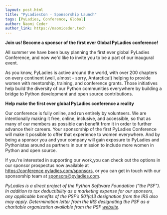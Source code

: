 ```yaml
---
layout: post.html
title: "PyLadiesCon - Sponsorship Launch"
tags: [PyLadies, Conference, Global]
author: Naomi Ceder
author_link: https://naomiceder.tech 
---
```


**Join us! Become a sponsor of the first ever Global PyLadies conference!**

All summer we have been busy planning the first ever global PyLadies Conference, and now we'd like to invite you to be a part of our inaugural event. 

As you know, PyLadies is active around the world, with over 200 chapters on every continent (well, almost - sorry, Antarctica!) helping to provide women with mentorship, training, and conference grants. Those initiatives help build the diversity of our Python communities everywhere by building a bridge to Python development and open source contributions.

**Help make the first ever global PyLadies conference a reality**

Our conference is fully online, and run entirely by volunteers.  We are intentionally making it free, online, inclusive, and accessible, so that as  many of our members as possible can benefit from it in order to further advance their careers. Your sponsorship of the first PyLadies Conference will make it possible to offer that experience to women everywhere. And by being a sponsor you and your company will gain exposure to PyLadies and Pythonistas around as partners in our mission to include more women in Python and open source. 

If you're interested in supporting our work,you can check out the options in our sponsor prospectus now available at https://conference.pyladies.com/sponsors, or you can get in touch with our sponsorship team at [sponsors@pyladies.com](mailto:sponsors@pyladies.com). 

*PyLadies is a direct project of the Python Software Foundation (“the PSF”). In addition to tax deductibility as a marketing expense for our sponsors, any applicable benefits of the PSF’s 501(c)3 designation from the IRS also may apply. Determination letter from the IRS designating the PSF as a charitable organization available from the PSF [website](https://s3.dualstack.us-east-2.amazonaws.com/pythondotorg-assets/media/files/determination_letter_05May06.pdf).*
